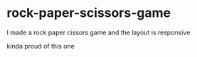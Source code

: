 # rock-paper-scissors-game

I made a rock paper cissors game and the layout is responsive

kinda proud of this one
